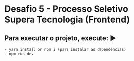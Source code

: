 # Desafio 5 - Processo Seletivo Supera Tecnologia (Frontend)

## Para executar o projeto, execute: ▶️
```
- yarn install or npm i (para instalar as dependências)
- npm run dev
```
